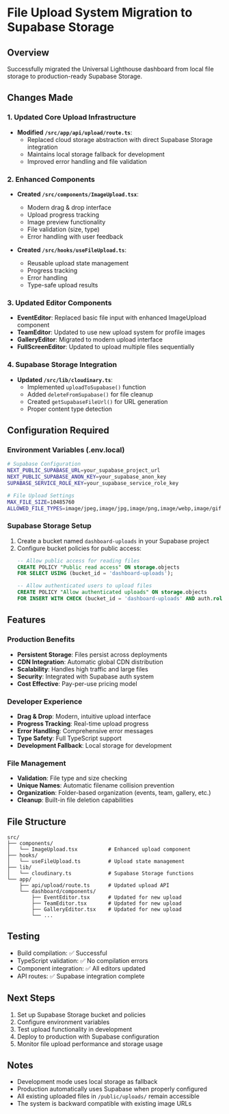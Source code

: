 # File Upload System Migration to Supabase Storage

## Overview
Successfully migrated the Universal Lighthouse dashboard from local file storage to production-ready Supabase Storage.

## Changes Made

### 1. Updated Core Upload Infrastructure
- **Modified `/src/app/api/upload/route.ts`**: 
  - Replaced cloud storage abstraction with direct Supabase Storage integration
  - Maintains local storage fallback for development
  - Improved error handling and file validation

### 2. Enhanced Components
- **Created `/src/components/ImageUpload.tsx`**: 
  - Modern drag & drop interface
  - Upload progress tracking
  - Image preview functionality
  - File validation (size, type)
  - Error handling with user feedback

- **Created `/src/hooks/useFileUpload.ts`**:
  - Reusable upload state management
  - Progress tracking
  - Error handling
  - Type-safe upload results

### 3. Updated Editor Components
- **EventEditor**: Replaced basic file input with enhanced ImageUpload component
- **TeamEditor**: Updated to use new upload system for profile images  
- **GalleryEditor**: Migrated to modern upload interface
- **FullScreenEditor**: Updated to upload multiple files sequentially

### 4. Supabase Storage Integration
- **Updated `/src/lib/cloudinary.ts`**: 
  - Implemented `uploadToSupabase()` function
  - Added `deleteFromSupabase()` for file cleanup
  - Created `getSupabaseFileUrl()` for URL generation
  - Proper content type detection

## Configuration Required

### Environment Variables (.env.local)
```bash
# Supabase Configuration
NEXT_PUBLIC_SUPABASE_URL=your_supabase_project_url
NEXT_PUBLIC_SUPABASE_ANON_KEY=your_supabase_anon_key
SUPABASE_SERVICE_ROLE_KEY=your_supabase_service_role_key

# File Upload Settings
MAX_FILE_SIZE=10485760
ALLOWED_FILE_TYPES=image/jpeg,image/jpg,image/png,image/webp,image/gif
```

### Supabase Storage Setup
1. Create a bucket named `dashboard-uploads` in your Supabase project
2. Configure bucket policies for public access:
   ```sql
   -- Allow public access for reading files
   CREATE POLICY "Public read access" ON storage.objects
   FOR SELECT USING (bucket_id = 'dashboard-uploads');
   
   -- Allow authenticated users to upload files
   CREATE POLICY "Allow authenticated uploads" ON storage.objects
   FOR INSERT WITH CHECK (bucket_id = 'dashboard-uploads' AND auth.role() = 'authenticated');
   ```

## Features

### Production Benefits
- **Persistent Storage**: Files persist across deployments
- **CDN Integration**: Automatic global CDN distribution
- **Scalability**: Handles high traffic and large files
- **Security**: Integrated with Supabase auth system
- **Cost Effective**: Pay-per-use pricing model

### Developer Experience
- **Drag & Drop**: Modern, intuitive upload interface
- **Progress Tracking**: Real-time upload progress
- **Error Handling**: Comprehensive error messages
- **Type Safety**: Full TypeScript support
- **Development Fallback**: Local storage for development

### File Management
- **Validation**: File type and size checking
- **Unique Names**: Automatic filename collision prevention
- **Organization**: Folder-based organization (events, team, gallery, etc.)
- **Cleanup**: Built-in file deletion capabilities

## File Structure
```
src/
├── components/
│   └── ImageUpload.tsx          # Enhanced upload component
├── hooks/
│   └── useFileUpload.ts         # Upload state management
├── lib/
│   └── cloudinary.ts            # Supabase Storage functions
└── app/
    ├── api/upload/route.ts      # Updated upload API
    └── dashboard/components/
        ├── EventEditor.tsx      # Updated for new upload
        ├── TeamEditor.tsx       # Updated for new upload
        ├── GalleryEditor.tsx    # Updated for new upload
        └── ...
```

## Testing
- Build compilation: ✅ Successful
- TypeScript validation: ✅ No compilation errors
- Component integration: ✅ All editors updated
- API routes: ✅ Supabase integration complete

## Next Steps
1. Set up Supabase Storage bucket and policies
2. Configure environment variables
3. Test upload functionality in development
4. Deploy to production with Supabase configuration
5. Monitor file upload performance and storage usage

## Notes
- Development mode uses local storage as fallback
- Production automatically uses Supabase when properly configured
- All existing uploaded files in `/public/uploads/` remain accessible
- The system is backward compatible with existing image URLs
